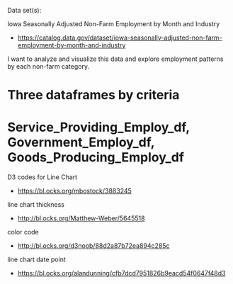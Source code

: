 Data set(s):

Iowa Seasonally Adjusted Non-Farm Employment by Month and Industry
- https://catalog.data.gov/dataset/iowa-seasonally-adjusted-non-farm-employment-by-month-and-industry

I want to analyze and visualize this data and explore employment patterns by each non-farm category.

# Three dataframes by criteria
# Service_Providing_Employ_df, Government_Employ_df, Goods_Producing_Employ_df

D3 codes for Line Chart
- https://bl.ocks.org/mbostock/3883245

line chart thickness
- http://bl.ocks.org/Matthew-Weber/5645518

color code
- http://bl.ocks.org/d3noob/88d2a87b72ea894c285c

line chart date point
- https://bl.ocks.org/alandunning/cfb7dcd7951826b9eacd54f0647f48d3


